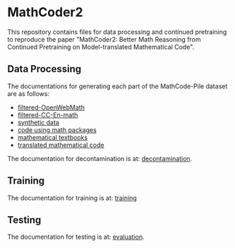 # MathCoder2

This repository contains files for data processing and continued pretraining to reproduce the paper "MathCoder2: Better Math Reasoning from Continued Pretraining on Model-translated Mathematical Code".

## Data Processing

The documentations for generating each part of the MathCode-Pile dataset are as follows:

- [filtered-OpenWebMath](data_processing/basic_data/open_web_math/README.md)
- [filtered-CC-En-math](data_processing/basic_data/cc_en_math/README.md)
- [synthetic data](data_processing/basic_data/synthetic_data/README.md)
- [code using math packages](data_processing/basic_data/code_with_math_packages/README.md)
- [mathematical textbooks](data_processing/basic_data/textbooks/README.md)
- [translated mathematical code](data_processing/mathematical_code/README.md)

The documentation for decontamination is at: [decontamination](data_processing/decontamination/README.md).

## Training

The documentation for training is at: [training](train/README.md)

## Testing

The documentation for testing is at: [evaluation](test/README.md).


